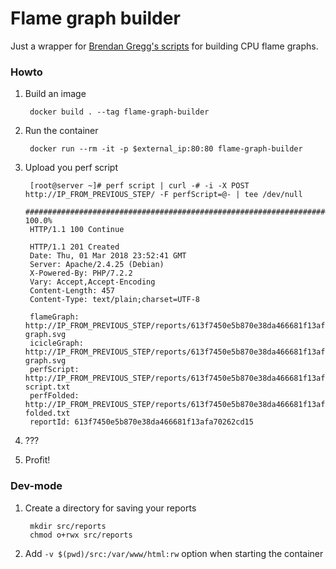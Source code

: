 # Flame graph builder

Just a wrapper for [Brendan Gregg's scripts](http://www.brendangregg.com/FlameGraphs/cpuflamegraphs.html#Instructions) for building CPU flame graphs.

### Howto

1. Build an image

        docker build . --tag flame-graph-builder

2. Run the container

        docker run --rm -it -p $external_ip:80:80 flame-graph-builder

3. Upload you perf script

        [root@server ~]# perf script | curl -# -i -X POST http://IP_FROM_PREVIOUS_STEP/ -F perfScript=@- | tee /dev/null
        ######################################################################## 100.0%
        HTTP/1.1 100 Continue

        HTTP/1.1 201 Created
        Date: Thu, 01 Mar 2018 23:52:41 GMT
        Server: Apache/2.4.25 (Debian)
        X-Powered-By: PHP/7.2.2
        Vary: Accept,Accept-Encoding
        Content-Length: 457
        Content-Type: text/plain;charset=UTF-8

        flameGraph: http://IP_FROM_PREVIOUS_STEP/reports/613f7450e5b870e38da466681f13afa70262cd15/flame-graph.svg
        icicleGraph: http://IP_FROM_PREVIOUS_STEP/reports/613f7450e5b870e38da466681f13afa70262cd15/icicle-graph.svg
        perfScript: http://IP_FROM_PREVIOUS_STEP/reports/613f7450e5b870e38da466681f13afa70262cd15/perf-script.txt
        perfFolded: http://IP_FROM_PREVIOUS_STEP/reports/613f7450e5b870e38da466681f13afa70262cd15/perf-folded.txt
        reportId: 613f7450e5b870e38da466681f13afa70262cd15

4. ???

5. Profit!

### Dev-mode

1. Create a directory for saving your reports

        mkdir src/reports
        chmod o+rwx src/reports

2. Add `-v $(pwd)/src:/var/www/html:rw` option when starting the container
